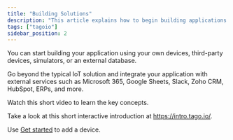 ```yaml
---
title: "Building Solutions"
description: "This article explains how to begin building applications on TagoIO using your own or third-party devices, simulators, or external databases, and how to integrate with external services; it also includes an introductory video and links to getting-started resources."
tags: ["tagoio"]
sidebar_position: 2
---
```


You can start building your application using your own devices, third-party
devices, simulators, or an external database.

Go beyond the typical IoT solution and integrate your application with external
services such as Microsoft 365, Google Sheets, Slack, Zoho CRM, HubSpot, ERPs,
and more.

Watch this short video to learn the key concepts.

<YouTube videoId="UDt-iwoEiRA" title="Integrating IoT and services using Tago.io" />

Take a look at this short interactive introduction at https://intro.tago.io/.

Use [Get started](/docs/tagoio/getting-started/getting-started.md) to add a device.
